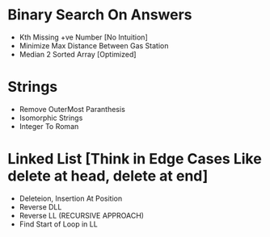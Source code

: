 # Binary Search On Answers
- Kth Missing +ve Number [No Intuition]
- Minimize Max Distance Between Gas Station
- Median 2 Sorted Array [Optimized]

# Strings 
- Remove OuterMost Paranthesis 
- Isomorphic Strings
- Integer To Roman

# Linked List [Think in Edge Cases Like delete at head, delete at end]
- Deleteion, Insertion At Position
- Reverse DLL
- Reverse LL (RECURSIVE APPROACH)
- Find Start of Loop in LL